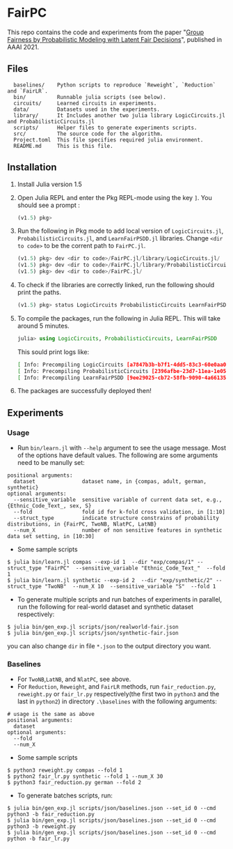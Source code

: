 # FairPC

This repo contains the code and experiments from the paper "[Group Fairness by Probabilistic Modeling with Latent Fair Decisions](http://starai.cs.ucla.edu/papers/ChoiAAAI21.pdf)", published in AAAI 2021.

## Files

```
  baselines/    Python scripts to reproduce `Reweight`, `Reduction` and `FairLR`.
  bin/          Runnable julia scripts (see below).
  circuits/     Learned circuits in experiments.
  data/         Datasets used in the experiments.
  library/      It Includes another two julia library LogicCircuits.jl and ProbabilisticCircuits.jl
  scripts/      Helper files to generate experiments scripts.
  src/          The source code for the algorithm.
  Project.toml  This file specifies required julia environment.
  README.md     This is this file.
```

## Installation

1. Install Julia version 1.5
2. Open Julia REPL and enter the Pkg REPL-mode using the key `]`. You should see a prompt :

    ```julia
    (v1.5) pkg>
    ```

3. Run the following in Pkg mode to add local version of `LogicCircuits.jl`, `ProbabilisticCircuits.jl`, and `LearnFairPSDD.jl` libraries. Change `<dir to code>` to be the corrent path to `FairPC.jl`.

    ```julia
    (v1.5) pkg> dev <dir to code>/FairPC.jl/library/LogicCircuits.jl/
    (v1.5) pkg> dev <dir to code>/FairPC.jl/library/ProbabilisticCircuits.jl/
    (v1.5) pkg> dev <dir to code>/FairPC.jl/
    ```

4. To check if the libraries are correctly linked, run the following should print the paths.

    ```julia
    (v1.5) pkg> status LogicCircuits ProbabilisticCircuits LearnFairPSDD
    ```

5. To compile the packages, run the following in Julia REPL. This will take around 5 minutes.

    ```julia
    julia> using LogicCircuits, ProbabilisticCircuits, LearnFairPSDD
    ```

    This sould print logs like:

    ```bash
    [ Info: Precompiling LogicCircuits [a7847b3b-b7f1-4dd5-83c3-60e0aa0f8599]
    [ Info: Precompiling ProbabilisticCircuits [2396afbe-23d7-11ea-1e05-f1aa98e17a44]
    [ Info: Precompiling LearnFairPSDD [9ee29025-cb72-58fb-9090-4a66135659db]
    ```

6. The packages are successfully deployed then!

## Experiments

### Usage

- Run `bin/learn.jl` with `--help` argument to see the usage message. 
Most of the options have default values. The following are some arguments need to be manully set:

```
positional arguments:
  dataset               dataset name, in {compas, adult, german, synthetic}
optional arguments:
  --sensitive_variable  sensitive variable of current data set, e.g.,{Ethnic_Code_Text_, sex, S}
  --fold                fold id for k-fold cross validation, in [1:10]
  --struct_type         indicate structure constrains of probability distributions, in {FairPC, TwoNB, NlatPC, LatNB}
  --num_X               number of non sensitive features in synthetic data set setting, in [10:30]
```

- Some sample scripts

```
$ julia bin/learn.jl compas --exp-id 1  --dir "exp/compas/1" --struct_type "FairPC"  --sensitive_variable "Ethnic_Code_Text_"  --fold 1
$ julia bin/learn.jl synthetic --exp-id 2  --dir "exp/synthetic/2" --struct_type "TwoNB"  --num_X 10  --sensitive_variable "S"  --fold 1
```

- To generate multiple scripts and run batches of experiments in parallel, run the following for real-world dataset and synthetic dataset respectively:

``` 
$ julia bin/gen_exp.jl scripts/json/realworld-fair.json 
$ julia bin/gen_exp.jl scripts/json/synthetic-fair.json
```
you can also change `dir` in file `*.json` to the output directory you want.

### Baselines
- For `TwoNB`,`LatNB`, and `NlatPC`, see above.
- For `Reduction`, `Reweight`, and `FairLR` methods, run `fair_reduction.py`, `reweight.py` or `fair_lr.py` respectively(the first two in `python3` and the last in `python2`) in directory `.\baselines` with the following arguments:
```
# usage is the same as above
positional arguments:
  dataset
optional arguments:
  --fold
  --num_X
```
- Some sample scripts
```
$ python3 reweight.py compas --fold 1
$ python2 fair_lr.py synthetic --fold 1 --num_X 30
$ python3 fair_reduction.py german --fold 2
```
- To generate batches scripts, run:
```
$ julia bin/gen_exp.jl scripts/json/baselines.json --set_id 0 --cmd python3 -b fair_reduction.py
$ julia bin/gen_exp.jl scripts/json/baselines.json --set_id 0 --cmd python3 -b reweight.py
$ julia bin/gen_exp.jl scripts/json/baselines.json --set_id 0 --cmd python -b fair_lr.py
```

